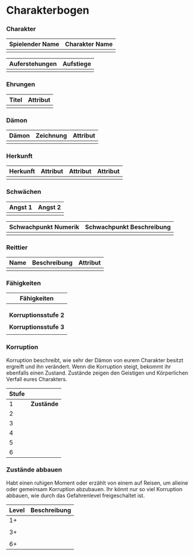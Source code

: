 # Charakterbogen

### Charakter

| Spielender Name | Charakter Name |
| --------------- | -------------- |
|                 |                |

| Auferstehungen | Aufstiege |
| -------------- | --------- |
|                |           |

### Ehrungen

| Titel | Attribut |
| ----- | -------- |
|       |          |

### Dämon

| Dämon | Zeichnung | Attribut |
| ----- | --------- | -------- |
|       |           |          |

### Herkunft

| Herkunft | Attribut | Attribut | Attribut |
| -------- | -------- | -------- | -------- |
|          |          |          |          |

### Schwächen

| Angst 1 | Angst 2 |
| ------- | ------- |
|         |         |

| Schwachpunkt Numerik | Schwachpunkt Beschreibung |
| -------------------- | ------------------------- |
|                      |                           |

### Reittier

| Name | Beschreibung | Attribut |
| ---- | ------------ | -------- |
|      |              |          |

### Fähigkeiten

| **Fähigkeiten**            |
| -------------------------- |
|                            |
|                            |
|                            |
| **Korruptionsstufe 2**     |
|                            |
| **Korruptionsstufe** **3** |
|                            |

### Korruption

Korruption beschreibt, wie sehr der D&auml;mon von eurem Charakter besitzt ergreift und ihn ver&auml;ndert. Wenn die Korruption steigt, bekommt ihr ebenfalls einen Zustand. Zust&auml;nde zeigen den Geistigen und K&ouml;rperlichen Verfall eures Charakters.

| Stufe |              |
| ----- | ------------ |
| 1     | **Zustände** |
| 2     |              |
| 3     |              |
| 4     |              |
| 5     |              |
| 6     |              |

### Zustände abbauen

Habt einen ruhigen Moment oder erzählt von einem auf Reisen, um alleine oder gemeinsam Korruption abzubauen. Ihr könnt nur so viel Korruption abbauen, wie durch das Gefahrenlevel freigeschaltet ist.

| Level | Beschreibung |
| ----- | ------------ |
| 1+    |              |
|       |              |
| 3+    |              |
|       |              |
| 6+    |              |

